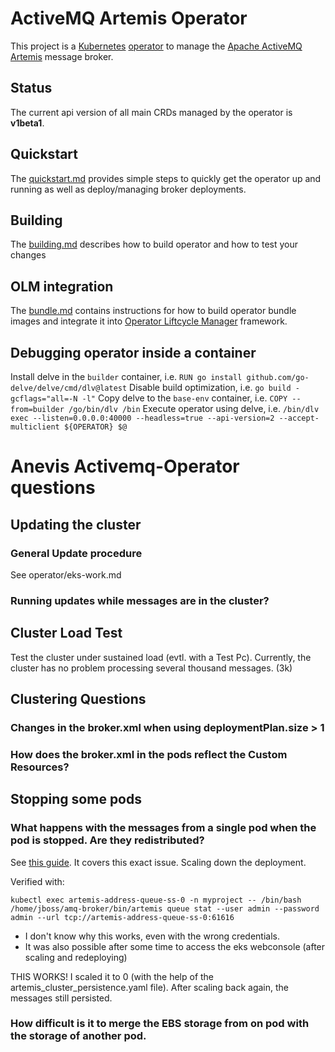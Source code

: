 # ActiveMQ Artemis Operator

This project is a [Kubernetes](https://kubernetes.io/) [operator](https://coreos.com/blog/introducing-operators.html)
to manage the [Apache ActiveMQ Artemis](https://activemq.apache.org/artemis/) message broker.

## Status ##

The current api version of all main CRDs managed by the operator is **v1beta1**.

## Quickstart

The [quickstart.md](docs/getting-started/quick-start.md) provides simple steps to quickly get the operator up and running
as well as deploy/managing broker deployments.

## Building

The [building.md](docs/help/building.md) describes how to build operator and how to test your changes

## OLM integration

The [bundle.md](docs/help/bundle.md) contains instructions for how to build operator bundle images and integrate it into [Operator Liftcycle Manager](https://olm.operatorframework.io/) framework.

## Debugging operator inside a container

Install delve in the `builder` container, i.e. `RUN go install github.com/go-delve/delve/cmd/dlv@latest`
Disable build optimization, i.e. `go build -gcflags="all=-N -l"`
Copy delve to the `base-env` container, i.e. `COPY --from=builder /go/bin/dlv /bin`
Execute operator using delve, i.e. `/bin/dlv exec --listen=0.0.0.0:40000 --headless=true --api-version=2 --accept-multiclient ${OPERATOR} $@`

# Anevis Activemq-Operator questions
## Updating the cluster
### General Update procedure
See operator/eks-work.md
### Running updates while messages are in the cluster?

## Cluster Load Test
Test the cluster under sustained load (evtl. with a Test Pc). 
Currently, the cluster has no problem processing several thousand messages. (3k)

## Clustering Questions
### Changes in the broker.xml when using deploymentPlan.size > 1

### How does the broker.xml in the pods reflect the Custom Resources?

## Stopping some pods 
### What happens with the messages from a single pod when the pod is stopped. Are they redistributed? 
See [this guide](https://developers.redhat.com/articles/2023/12/05/how-use-message-migration-amq-broker-operator#).
It covers this exact issue. Scaling down the deployment. 

Verified with:
```shell
kubectl exec artemis-address-queue-ss-0 -n myproject -- /bin/bash /home/jboss/amq-broker/bin/artemis queue stat --user admin --password admin --url tcp://artemis-address-queue-ss-0:61616
```
* I don't know why this works, even with the wrong credentials. 
* It was also possible after some time to access the eks webconsole (after scaling and redeploying)

THIS WORKS! 
I scaled it to 0 (with the help of the artemis_cluster_persistence.yaml file). After scaling back again, 
the messages still persisted. 

### How difficult is it to merge the EBS storage from on pod with the storage of another pod.